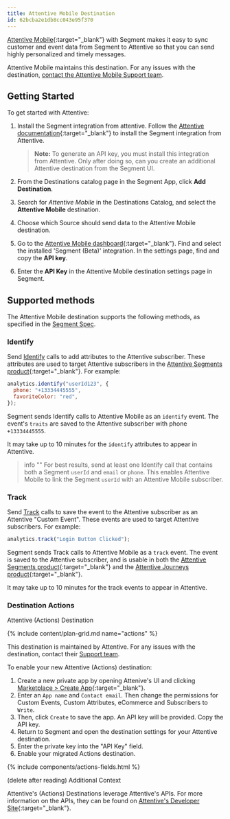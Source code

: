 ```yaml
---
title: Attentive Mobile Destination
id: 62bcba2e1db8cc043e95f370
---
```


[Attentive Mobile](https://www.attentivemobile.com/?utm_source=partner-generated&utm_medium=partner-marketing-&utm_campaign=partner-generated-4.15.22-segment.io){:target="_blank"} with Segment makes it easy to sync customer and event data from Segment to Attentive so that you can send highly personalized and timely messages.

Attentive Mobile maintains this destination. For any issues with the destination, [contact the Attentive Mobile Support team](mailto:support@attentivemobile.com).

## Getting Started

To get started with Attentive:
1. Install the Segment integration from attentive. Follow the [Attentive documentation](https://docs.attentivemobile.com/pages/developer-guides/third-party-integrations/customer-data-platforms/segment/){:target="_blank"} to install the Segment integration from Attentive.

    > **Note:** To generate an API key, you must install this integration from Attentive. Only after doing so, can you create an additional Attentive destination from the Segment UI.

2. From the Destinations catalog page in the Segment App, click **Add Destination**.
2. Search for *Attentive Mobile* in the Destinations Catalog, and select the **Attentive Mobile** destination.
3. Choose which Source should send data to the Attentive Mobile destination.
4. Go to the [Attentive Mobile dashboard](https://www.ui.attentivemobile.com/integrations){:target="\_blank"}. Find and select the installed 'Segment (Beta)' integration. In the settings page, find and copy the **API key**.
5. Enter the **API Key** in the Attentive Mobile destination settings page in Segment.

## Supported methods

The Attentive Mobile destination supports the following methods, as specified in the [Segment Spec](/docs/connections/spec).

### Identify

Send [Identify](/docs/connections/spec/identify) calls to add attributes to the Attentive subscriber. These attributes are used to target Attentive subscribers in the [Attentive Segments product](https://help.attentivemobile.com/hc/en-us/categories/360004558392-Subscriber-segments){:target="_blank"}. For example:

```js
analytics.identify("userId123", {
  phone: "+13334445555",
  favoriteColor: "red",
});
```

Segment sends Identify calls to Attentive Mobile as an `identify` event. The event's `traits` are saved to the Attentive subscriber with phone `+13334445555`.

It may take up to 10 minutes for the `identify` attributes to appear in Attentive.

> info ""
> For best results, send at least one Identify call that contains both a Segment `userId` and `email` or `phone`. This enables Attentive Mobile to link the Segment `userId` with an Attentive Mobile subscriber.

### Track

Send [Track](/docs/connections/spec/track) calls to save the event to the Attentive subscriber as an Attentive "Custom Event". These events are used to target Attentive subscribers. For example:

```js
analytics.track("Login Button Clicked");
```

Segment sends Track calls to Attentive Mobile as a `track` event. The event is saved to the Attentive subscriber, and is usable in both the [Attentive Segments product](https://help.attentivemobile.com/hc/en-us/categories/360004558392-Subscriber-segments){:target="_blank"} and the [Attentive Journeys product](https://help.attentivemobile.com/hc/en-us/categories/6084285157396){:target="_blank"}.

It may take up to 10 minutes for the track events to appear in Attentive.

### Destination Actions

Attentive (Actions) Destination

{% include content/plan-grid.md name="actions" %}

This destination is maintained by Attentive. For any issues with the destination, contact their [Support team](mailto:whiteglove@attentivemobile.com).

To enable your new Attentive (Actions) destination:
1. Create a new private app by opening Attenive's UI and clicking [Marketplace > Create App](https://ui.attentivemobile.com/integrations/app/setup){:target="_blank"}. 
2. Enter an `App name` and `Contact email`. Then change the permissions for Custom Events, Custom Attributes, eCommerce and Subscribers to `Write`.
3. Then, click `Create` to save the app. An API key will be provided. Copy the API key.
4. Return to Segment and open the destination settings for your Attentive destination. 
5. Enter the private key into the "API Key" field. 
6. Enable your migrated Actions destination. 

{% include components/actions-fields.html %}

(delete after reading) Additional Context

Attentive's (Actions) Destinations leverage Attentive's APIs. For more information on the APIs, they can be found on [Attentive's Developer Site](https://docs.attentivemobile.com/){:target="_blank"}. 


